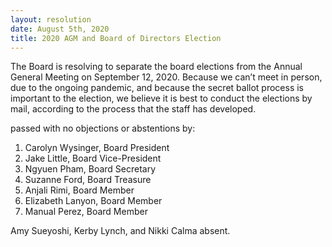 ```yaml
---
layout: resolution
date: August 5th, 2020
title: 2020 AGM and Board of Directors Election
---
```


The Board is resolving to separate the board elections from the Annual General Meeting
on September 12, 2020. Because we can’t meet in person, due to the ongoing pandemic, and
because the secret ballot process is important to the election, we believe it is best to
conduct the elections by mail, according to the process that the staff has developed.

passed with no objections or abstentions by:
1. Carolyn Wysinger, Board President
2. Jake Little, Board Vice-President
3. Ngyuen Pham, Board Secretary
4. Suzanne Ford, Board Treasure
5. Anjali Rimi, Board Member
6. Elizabeth Lanyon, Board Member
7. Manual Perez, Board Member

Amy Sueyoshi, Kerby Lynch, and Nikki Calma absent.